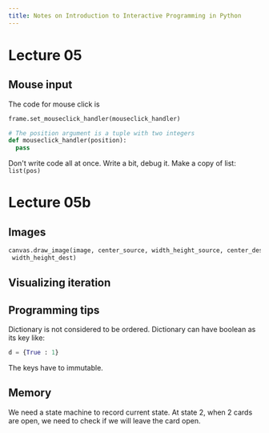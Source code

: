 ```yaml
---
title: Notes on Introduction to Interactive Programming in Python
---
```


# Lecture 05

## Mouse input

The code for mouse click is
```python
frame.set_mouseclick_handler(mouseclick_handler)

# The position argument is a tuple with two integers
def mouseclick_handler(position):
  pass
```

Don't write code all at once. Write a bit, debug it.
Make a copy of list: `list(pos)`

# Lecture 05b

## Images

```python
canvas.draw_image(image, center_source, width_height_source, center_dest,
 width_height_dest)
```

## Visualizing iteration

## Programming tips

Dictionary is not considered to be ordered.
Dictionary can have boolean as its key like:
```python
d = {True : 1}
```
The keys have to immutable.

## Memory

We need a state machine to record current state.
At state 2, when 2 cards are open, we need to check if we will leave the card
open.
